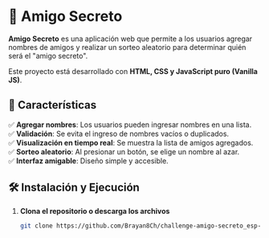 # 🎁 Amigo Secreto

**Amigo Secreto** es una aplicación web que permite a los usuarios agregar nombres de amigos y realizar un sorteo aleatorio para determinar quién será el "amigo secreto".  

Este proyecto está desarrollado con **HTML, CSS y JavaScript puro (Vanilla JS)**.

## 📌 Características

✅ **Agregar nombres**: Los usuarios pueden ingresar nombres en una lista.  
✅ **Validación**: Se evita el ingreso de nombres vacíos o duplicados.  
✅ **Visualización en tiempo real**: Se muestra la lista de amigos agregados.  
✅ **Sorteo aleatorio**: Al presionar un botón, se elige un nombre al azar.  
✅ **Interfaz amigable**: Diseño simple y accesible.  

## 🛠️ Instalación y Ejecución

1. **Clona el repositorio o descarga los archivos**  
   ```bash
   git clone https://github.com/Brayan8Ch/challenge-amigo-secreto_esp-main.git
